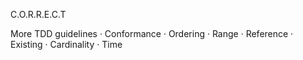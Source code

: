 C.O.R.R.E.C.T

More TDD guidelines · Conformance · Ordering · Range · Reference · Existing · Cardinality · Time